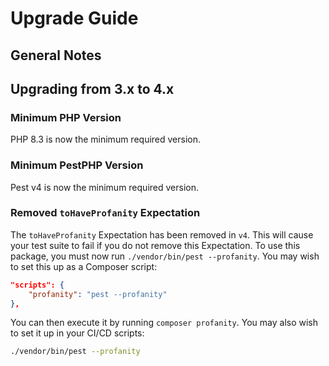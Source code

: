 # Upgrade Guide
## General Notes
## Upgrading from 3.x to 4.x

### Minimum PHP Version
PHP 8.3 is now the minimum required version.

### Minimum PestPHP Version
Pest v4 is now the minimum required version.

### Removed `toHaveProfanity` Expectation
The `toHaveProfanity` Expectation has been removed in `v4`. This will cause your test suite to fail if you do not remove
this Expectation. To use this package, you must now run `./vendor/bin/pest --profanity`. You may wish to set this up 
as a Composer script:

```json
"scripts": {
    "profanity": "pest --profanity"
},
```

You can then execute it by running `composer profanity`. You may also wish to set it up in your CI/CD scripts:

```bash
./vendor/bin/pest --profanity
```
